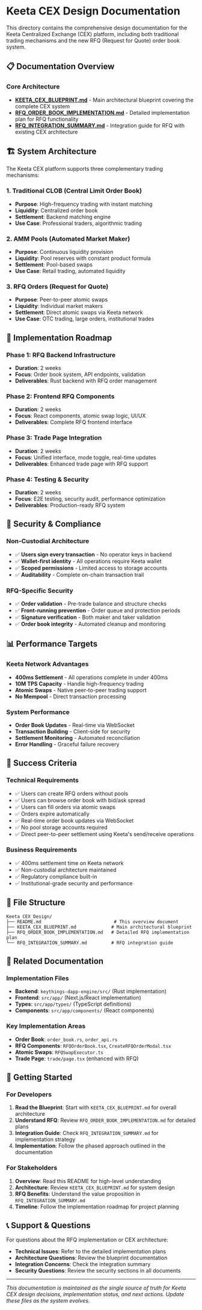 # Keeta CEX Design Documentation

This directory contains the comprehensive design documentation for the Keeta Centralized Exchange (CEX) platform, including both traditional trading mechanisms and the new RFQ (Request for Quote) order book system.

## 📋 Documentation Overview

### Core Architecture
- **[KEETA_CEX_BLUEPRINT.md](./KEETA_CEX_BLUEPRINT.md)** - Main architectural blueprint covering the complete CEX system
- **[RFQ_ORDER_BOOK_IMPLEMENTATION.md](./RFQ_ORDER_BOOK_IMPLEMENTATION.md)** - Detailed implementation plan for RFQ functionality
- **[RFQ_INTEGRATION_SUMMARY.md](./RFQ_INTEGRATION_SUMMARY.md)** - Integration guide for RFQ with existing CEX architecture

## 🏗️ System Architecture

The Keeta CEX platform supports three complementary trading mechanisms:

### 1. Traditional CLOB (Central Limit Order Book)
- **Purpose**: High-frequency trading with instant matching
- **Liquidity**: Centralized order book
- **Settlement**: Backend matching engine
- **Use Case**: Professional traders, algorithmic trading

### 2. AMM Pools (Automated Market Maker)
- **Purpose**: Continuous liquidity provision
- **Liquidity**: Pool reserves with constant product formula
- **Settlement**: Pool-based swaps
- **Use Case**: Retail trading, automated liquidity

### 3. RFQ Orders (Request for Quote)
- **Purpose**: Peer-to-peer atomic swaps
- **Liquidity**: Individual market makers
- **Settlement**: Direct atomic swaps via Keeta network
- **Use Case**: OTC trading, large orders, institutional trades

## 🚀 Implementation Roadmap

### Phase 1: RFQ Backend Infrastructure
- **Duration**: 2 weeks
- **Focus**: Order book system, API endpoints, validation
- **Deliverables**: Rust backend with RFQ order management

### Phase 2: Frontend RFQ Components
- **Duration**: 2 weeks
- **Focus**: React components, atomic swap logic, UI/UX
- **Deliverables**: Complete RFQ frontend interface

### Phase 3: Trade Page Integration
- **Duration**: 2 weeks
- **Focus**: Unified interface, mode toggle, real-time updates
- **Deliverables**: Enhanced trade page with RFQ support

### Phase 4: Testing & Security
- **Duration**: 2 weeks
- **Focus**: E2E testing, security audit, performance optimization
- **Deliverables**: Production-ready RFQ system

## 🔐 Security & Compliance

### Non-Custodial Architecture
- ✅ **Users sign every transaction** - No operator keys in backend
- ✅ **Wallet-first identity** - All operations require Keeta wallet
- ✅ **Scoped permissions** - Limited access to storage accounts
- ✅ **Auditability** - Complete on-chain transaction trail

### RFQ-Specific Security
- ✅ **Order validation** - Pre-trade balance and structure checks
- ✅ **Front-running prevention** - Order queue and protection periods
- ✅ **Signature verification** - Both maker and taker validation
- ✅ **Order book integrity** - Automated cleanup and monitoring

## 📊 Performance Targets

### Keeta Network Advantages
- **400ms Settlement** - All operations complete in under 400ms
- **10M TPS Capacity** - Handle high-frequency trading
- **Atomic Swaps** - Native peer-to-peer trading support
- **No Mempool** - Direct transaction processing

### System Performance
- **Order Book Updates** - Real-time via WebSocket
- **Transaction Building** - Client-side for security
- **Settlement Monitoring** - Automated reconciliation
- **Error Handling** - Graceful failure recovery

## 🎯 Success Criteria

### Technical Requirements
- ✅ Users can create RFQ orders without pools
- ✅ Users can browse order book with bid/ask spread
- ✅ Users can fill orders via atomic swaps
- ✅ Orders expire automatically
- ✅ Real-time order book updates via WebSocket
- ✅ No pool storage accounts required
- ✅ Direct peer-to-peer settlement using Keeta's send/receive operations

### Business Requirements
- ✅ 400ms settlement time on Keeta network
- ✅ Non-custodial architecture maintained
- ✅ Regulatory compliance built-in
- ✅ Institutional-grade security and performance

## 📁 File Structure

```
Keeta CEX Design/
├── README.md                           # This overview document
├── KEETA_CEX_BLUEPRINT.md             # Main architectural blueprint
├── RFQ_ORDER_BOOK_IMPLEMENTATION.md   # Detailed RFQ implementation plan
└── RFQ_INTEGRATION_SUMMARY.md         # RFQ integration guide
```

## 🔗 Related Documentation

### Implementation Files
- **Backend**: `keythings-dapp-engine/src/` (Rust implementation)
- **Frontend**: `src/app/` (Next.js/React implementation)
- **Types**: `src/app/types/` (TypeScript definitions)
- **Components**: `src/app/components/` (React components)

### Key Implementation Areas
- **Order Book**: `order_book.rs`, `order_api.rs`
- **RFQ Components**: `RFQOrderBook.tsx`, `CreateRFQOrderModal.tsx`
- **Atomic Swaps**: `RFQSwapExecutor.ts`
- **Trade Page**: `trade/page.tsx` (enhanced with RFQ)

## 🚦 Getting Started

### For Developers
1. **Read the Blueprint**: Start with `KEETA_CEX_BLUEPRINT.md` for overall architecture
2. **Understand RFQ**: Review `RFQ_ORDER_BOOK_IMPLEMENTATION.md` for detailed plans
3. **Integration Guide**: Check `RFQ_INTEGRATION_SUMMARY.md` for implementation strategy
4. **Implementation**: Follow the phased approach outlined in the documentation

### For Stakeholders
1. **Overview**: Read this README for high-level understanding
2. **Architecture**: Review `KEETA_CEX_BLUEPRINT.md` for system design
3. **RFQ Benefits**: Understand the value proposition in `RFQ_INTEGRATION_SUMMARY.md`
4. **Timeline**: Follow the implementation roadmap for project planning

## 📞 Support & Questions

For questions about the RFQ implementation or CEX architecture:
- **Technical Issues**: Refer to the detailed implementation plans
- **Architecture Questions**: Review the blueprint documentation
- **Integration Concerns**: Check the integration summary
- **Security Questions**: Review the security sections in all documents

---

*This documentation is maintained as the single source of truth for Keeta CEX design decisions, implementation status, and next actions. Update these files as the system evolves.*
